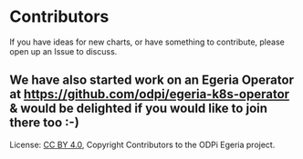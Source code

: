 <!-- SPDX-License-Identifier: CC-BY-4.0 -->
<!-- Copyright Contributors to the ODPi Egeria project. -->
# Contributors
If you have ideas for new charts, or have something to contribute, please open up an Issue to discuss.

We have also started work on an Egeria Operator at https://github.com/odpi/egeria-k8s-operator & would be delighted if you would
like to join there too :-)
----
License: [CC BY 4.0](https://creativecommons.org/licenses/by/4.0/),
Copyright Contributors to the ODPi Egeria project.
